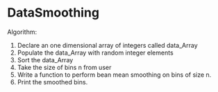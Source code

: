# DataSmoothing

Algorithm:
1)	Declare an one dimensional array of integers called data_Array
2)	Populate the data_Array with random  integer elements
3)	Sort the data_Array
4)	Take the size of bins n from user
5)	Write a function to perform bean mean smoothing on bins of size n.
6)	Print the smoothed bins.
